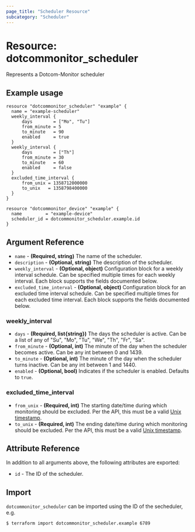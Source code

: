 ```yaml
---
page_title: "Scheduler Resource"
subcategory: "Scheduler"
---
```

# Resource: dotcommonitor_scheduler
Represents a Dotcom-Monitor scheduler

## Example usage
```hcl
resource "dotcommonitor_scheduler" "example" {
  name = "example-scheduler"
  weekly_interval {
      days        = ["Mo", "Tu"]
      from_minute = 5
      to_minute   = 90
      enabled     = true
  }
  weekly_interval {
      days        = ["Th"]
      from_minute = 30
      to_minute   = 60
      enabled     = false
  }
  excluded_time_interval {
      from_unix = 1358712000000
      to_unix   = 1358798400000
  } 
}

resource "dotcommonitor_device" "example" {
  name         = "example-device"
  scheduler_id = dotcommonitor_scheduler.example.id
}
```

## Argument Reference
* `name` - **(Required, string)** The name of the scheduler.
* `description` - **(Optional, string)** The description of the scheduler.
* `weekly_interval` - **(Optional, object)** Configuration block for a weekly interval schedule. Can be specified multiple times for each weekly interval. Each block supports the fields documented below.
* `excluded_time_interval` - **(Optional, object)** Configuration block for an excluded time interval schedule. Can be specified multiple times for each excluded time interval. Each block supports the fields documented below.

### weekly_interval
* `days` - **(Required, list{string})** The days the scheduler is active. Can be a list of any of "Su", "Mo", "Tu", "We", "Th", "Fr", "Sa".
* `from_minute` - **(Optional, int)** The minute of the day when the scheduler becomes active. Can be any int between 0 and 1439.
* `to_minute` - **(Optional, int)** The minute of the day when the scheduler turns inactive. Can be any int between 1 and 1440.
* `enabled` - **(Optional, bool)** Indicates if the scheduler is enabled. Defaults to `true`.

### excluded_time_interval
* `from_unix` - **(Required, int)** The starting date/time during which monitoring should be excluded. Per the API, this must be a valid [Unix timestamp](https://en.wikipedia.org/wiki/Unix_time).
* `to_unix` - **(Required, int)** The ending date/time during which monitoring should be excluded. Per the API, this must be a valid [Unix timestamp](https://en.wikipedia.org/wiki/Unix_time).


## Attribute Reference
In addition to all arguments above, the following attributes are exported:

* `id` - The ID of the scheduler.


## Import
`dotcommonitor_scheduler` can be imported using the ID of the secheduler, e.g.

```
$ terraform import dotcommonitor_scheduler.example 6789
```
